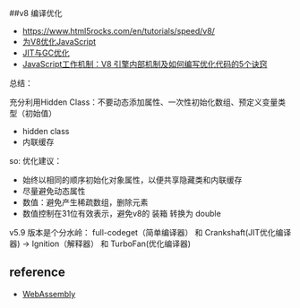 
##v8 编译优化

- https://www.html5rocks.com/en/tutorials/speed/v8/
- [为V8优化JavaScript](http://www.jianshu.com/p/bbdaf86fcd57#)
- [JIT与GC优化](https://www.kancloud.cn/kancloud/web_performance_optimization/80993)
- [JavaScript工作机制：V8 引擎内部机制及如何编写优化代码的5个诀窍](http://www.zcfy.cc/article/how-javascript-works-inside-the-v8-engine-5-tips-on-how-to-write-optimized-code-4033.html?hmsr=toutiao.io&utm_medium=toutiao.io&utm_source=toutiao.io)


总结：


充分利用Hidden Class：不要动态添加属性、一次性初始化数组、预定义变量类型（初始值）

- hidden class
- 内联缓存

so: 优化建议：

- 始终以相同的顺序初始化对象属性，以便共享隐藏类和内联缓存
- 尽量避免动态属性
- 数值：避免产生稀疏数组，删除元素
- 数值控制在31位有效表示，避免v8的 装箱 转换为 double


v5.9 版本是个分水岭： full-codeget（简单编译器） 和 Crankshaft(JIT优化编译器)  -> Ignition（解释器） 和 TurboFan(优化编译器)




## reference
- [WebAssembly](https://www.zhihu.com/question/31415286/answer/58022648)